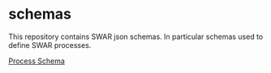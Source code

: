 # schemas

This repository contains SWAR json schemas.
In particular schemas used to define SWAR processes.

[Process Schema](schemas/v1.2.1/process.schema.json)
